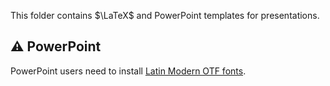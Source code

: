 This folder contains $\LaTeX$ and PowerPoint templates for presentations.


## :warning: PowerPoint

PowerPoint users need to install [Latin Modern OTF fonts](http://www.gust.org.pl/projects/e-foundry/latin-modern/download).
